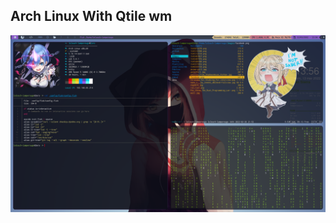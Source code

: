 <h2> Arch Linux With Qtile wm </h2>
<img src="https://raw.githubusercontent.com/OkabeRitarou/dotfiles/main/qtile/arch-qtile-fish.png" />

